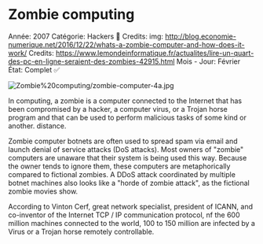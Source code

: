 # Zombie computing

Année: 2007
Catégorie: Hackers 👾
Credits: img: http://blog.economie-numerique.net/2016/12/22/whats-a-zombie-computer-and-how-does-it-work/
Credits: https://www.lemondeinformatique.fr/actualites/lire-un-quart-des-pc-en-ligne-seraient-des-zombies-42915.html
Mois - Jour: Février
État: Complet ✅

![Zombie%20computing/zombie-computer-4a.jpg](Zombie%20computing/zombie-computer-4a.jpg)

In computing, a zombie is a computer connected to the Internet that has been compromised by a hacker, a computer virus, or a Trojan horse program and that can be used to perform malicious tasks of some kind or another. distance. 

Zombie computer botnets are often used to spread spam via email and launch denial of service attacks (DoS attacks). Most owners of "zombie" computers are unaware that their system is being used this way. Because the owner tends to ignore them, these computers are metaphorically compared to fictional zombies. A DDoS attack coordinated by multiple botnet machines also looks like a "horde of zombie attack", as the fictional zombie movies show.

According to Vinton Cerf,  great network specialist, president of ICANN, and co-inventor of the Internet TCP / IP communication protocol, nf the 600 million machines connected to the world, 100 to 150 million are infected by a Virus or a Trojan horse remotely controllable.